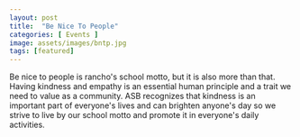 ```yaml
---
layout: post
title:  "Be Nice To People"
categories: [ Events ]
image: assets/images/bntp.jpg
tags: [featured]
---
```


Be nice to people is rancho's school motto, but it is also more than that. Having kindness and empathy is an essential human principle and a trait we need to value as a community. ASB recognizes that kindness is an important part of everyone's lives and can brighten anyone's day so we strive to live by our school motto and promote it in everyone's daily activities.
